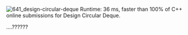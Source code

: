 ![641_design-circular-deque](https://user-images.githubusercontent.com/48780754/92239522-234f8180-eef6-11ea-9e5c-87ae2eaddfda.PNG)
Runtime: 36 ms, faster than 100% of C++ online submissions for Design Circular Deque.

....??????

